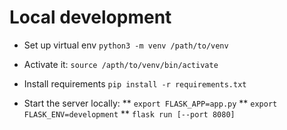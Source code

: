 
# Local development

* Set up virtual env `python3 -m venv /path/to/venv`
* Activate it: `source /apth/to/venv/bin/activate`
* Install requirements `pip install -r requirements.txt`

* Start the server locally:
** `export FLASK_APP=app.py`
** `export FLASK_ENV=development`
** `flask run [--port 8080]`